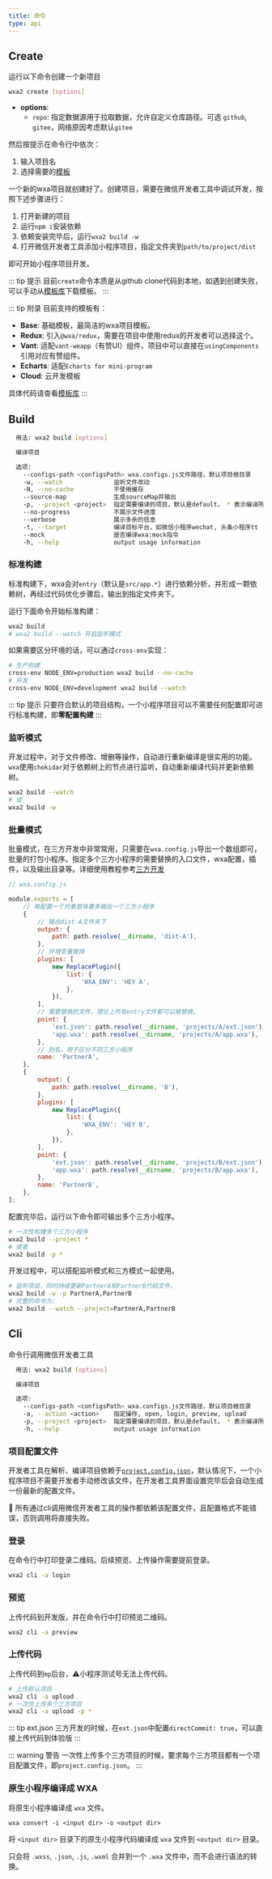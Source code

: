 ```yaml
---
title: 命令
type: api
---
```


## Create

运行以下命令创建一个新项目

``` bash
wxa2 create [options]
```

- **options**:
  - `repo`: 指定数据源用于拉取数据，允许自定义仓库路径。可选 `github`, `gitee`，网络原因考虑默认`gitee`

然后按提示在命令行中依次：

1. 输入项目名
2. 选择需要的[模板](https://github.com/wxajs/wxa-templates)

一个新的wxa项目就创建好了。创建项目，需要在微信开发者工具中调试开发，按照下述步骤进行：

1. 打开新建的项目
2. 运行`npm i`安装依赖
3. 依赖安装完毕后，运行`wxa2 build -w`
4. 打开微信开发者工具添加小程序项目，指定文件夹到`path/to/project/dist`

即可开始小程序项目开发。

::: tip 提示
目前`create`命令本质是从github clone代码到本地，如遇到创建失败，可以手动从[模板库](https://github.com/wxajs/wxa-templates)下载模板。
:::

::: tip 附录
目前支持的模板有：
- **Base**: 基础模板，最简洁的wxa项目模板。
- **Redux**: 引入`@wxa/redux`，需要在项目中使用redux的开发者可以选择这个。
- **Vant**: 适配`vant-weapp`（有赞UI）组件，项目中可以直接在`usingComponents`引用对应有赞组件。
- **Echarts**: 适配`Echarts for mini-program`
- **Cloud**: 云开发模板

具体代码请查看[模板库](https://github.com/wxajs/wxa-templates)
:::



## Build

``` sh
  用法: wxa2 build [options]

  编译项目

  选项:
    --configs-path <configsPath> wxa.configs.js文件路径，默认项目根目录
    -w, --watch              监听文件改动
    -N, --no-cache           不使用缓存
    --source-map             生成sourceMap并输出
    -p, --project <project>  指定需要编译的项目，默认是default， * 表示编译所有项目
    --no-progress            不展示文件进度
    --verbose                展示多余的信息
    -t, --target             编译目标平台，如微信小程序wechat, 头条小程序tt
    --mock                   是否编译wxa:mock指令
    -h, --help               output usage information
```

### 标准构建

标准构建下，wxa会对`entry`（默认是`src/app.*`）进行依赖分析，并形成一颗依赖树，再经过代码优化步骤后，输出到指定文件夹下。

运行下面命令开始标准构建：

```bash
wxa2 build
# wxa2 build --watch 开启监听模式
```

如果需要区分环境的话，可以通过`cross-env`实现：

``` bash
# 生产构建
cross-env NODE_ENV=production wxa2 build --no-cache
# 开发
cross-env NODE_ENV=development wxa2 build --watch
```

::: tip 提示
只要符合默认的项目结构，一个小程序项目可以不需要任何配置即可进行标准构建，即**零配置构建**
:::

### 监听模式

开发过程中，对于文件修改、增删等操作，自动进行重新编译是很实用的功能。`wxa`使用`chokidar`对于依赖树上的节点进行监听，自动重新编译代码并更新依赖树。

```bash
wxa2 build --watch
# 或
wxa2 build -w
```

### 批量模式
批量模式，在三方开发中非常常用，只需要在`wxa.config.js`导出一个数组即可，批量的打包小程序。指定多个三方小程序的需要替换的入口文件，wxa配置，插件，以及输出目录等。详细使用教程参考[三方开发](../learn/advance/third-party-wxa)


``` js
// wxa.config.js

module.exports = [
    // 每配置一个对象意味着多输出一个三方小程序
    {
        // 输出dist-A文件夹下
        output: {
            path: path.resolve(__dirname, 'dist-A'),
        },
        // 环境变量替换
        plugins: [
            new ReplacePlugin({
                list: {
                    'WXA_ENV': 'HEY A',
                },
            }),
        ],
        // 需要替换的文件，理论上所有entry文件都可以被替换。
        point: {
            'ext.json': path.resolve(__dirname, 'projects/A/ext.json'),
            'app.wxa': path.resolve(__dirname, 'projects/A/app.wxa'),
        },
        // 别名，用于区分不同三方小程序
        name: 'PartnerA',
    },
    {
        output: {
            path: path.resolve(__dirname, 'B'),
        },
        plugins: [
            new ReplacePlugin({
                list: {
                    'WXA_ENV': 'HEY B',
                },
            }),
        ],
        point: {
            'ext.json': path.resolve(__dirname, 'projects/B/ext.json'),
            'app.wxa': path.resolve(__dirname, 'projects/B/app.wxa'),
        },
        name: 'PartnerB',
    },
];
```

配置完毕后，运行以下命令即可输出多个三方小程序。

``` bash
# 一次性构建多个三方小程序
wxa2 build --project *
# 或者
wxa2 build -p *
```

开发过程中，可以搭配监听模式和三方模式一起使用。

``` bash
# 监听项目，同时持续更新PartnerA和PartnerB代码文件。
wxa2 build -w -p PartnerA,PartnerB
# 完整的命令为:
wxa2 build --watch --project=PartnerA,PartnerB
```

## Cli
命令行调用微信开发者工具

``` sh
  用法: wxa2 build [options]

  编译项目

  选项:
    --configs-path <configsPath> wxa.configs.js文件路径，默认项目根目录
    -a, --action <action>    指定操作, open, login, preview, upload
    -p, --project <project>  指定需要编译的项目，默认是default， * 表示编译所有项目
    -h, --help               output usage information
```

### 项目配置文件
开发者工具在解析、编译项目依赖于[`project.config.json`](https://developers.weixin.qq.com/miniprogram/dev/devtools/projectconfig.html)，默认情况下，一个小程序项目不需要开发者手动修改该文件，在开发者工具界面设置完毕后会自动生成一份最新的配置文件。

:pushpin: 所有通过cli调用微信开发者工具的操作都依赖该配置文件，且配置格式不能错误，否则调用将直接失败。

### 登录
在命令行中打印登录二维码。后续预览、上传操作需要提前登录。

``` bash
wxa2 cli -a login
```

### 预览
上传代码到开发版，并在命令行中打印预览二维码。

``` bash
wxa2 cli -a preview
```

### 上传代码
上传代码到`mp`后台，:warning:小程序测试号无法上传代码。

``` bash
# 上传默认项目
wxa2 cli -a upload
# 一次性上传多个三方项目
wxa2 cli -a upload -p *
```

::: tip ext.json
三方开发的时候，在`ext.json`中配置`directCommit: true`，可以直接上传代码到体验版
:::

::: warning 警告
一次性上传多个三方项目的时候，要求每个三方项目都有一个项目配置文件，即`project.config.json`。
:::

### 原生小程序编译成 WXA
将原生小程序编译成 `wxa` 文件。

```
wxa convert -i <input dir> -o <output dir>
```
将 `<input dir>` 目录下的原生小程序代码编译成 `wxa` 文件到 `<output dir>` 目录。

只会将 `.wxss`, `.json`, `.js`, `.wxml` 合并到一个 `.wxa` 文件中，而不会进行语法的转换。